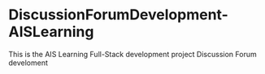 # DiscussionForumDevelopment-AISLearning
This is the AIS Learning Full-Stack development project Discussion Forum develoment
